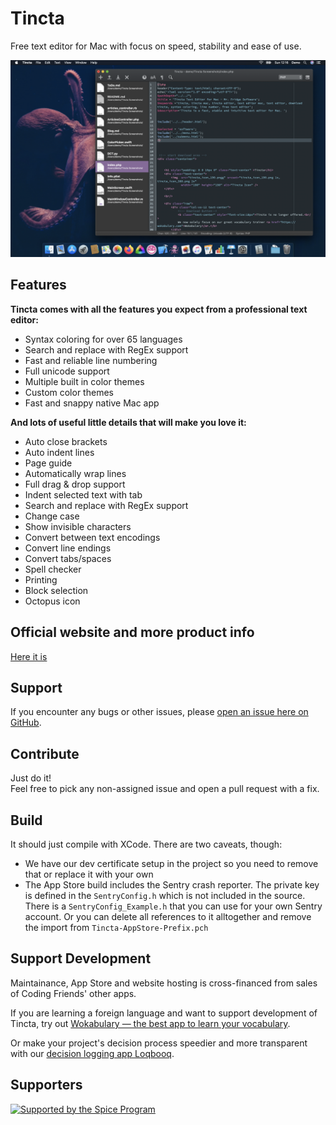# Tincta

Free text editor for Mac with focus on speed, stability and ease of use.

![Tincta screenshot](/website-images/Screenshot.png?raw=true)

## Features

**Tincta comes with all the features you expect from a professional text editor:**

- Syntax coloring for over 65 languages
- Search and replace with RegEx support
- Fast and reliable line numbering
- Full unicode support
- Multiple built in color themes
- Custom color themes
- Fast and snappy native Mac app

**And lots of useful little details that will make you love it:**

- Auto close brackets
- Auto indent lines
- Page guide
- Automatically wrap lines
- Full drag & drop support
- Indent selected text with tab
- Search and replace with RegEx support
- Change case
- Show invisible characters
- Convert between text encodings
- Convert line endings
- Convert tabs/spaces
- Spell checker
- Printing
- Block selection
- Octopus icon


## Official website and more product info

[Here it is](https://codingfriends.github.io/Tincta/)


## Support

If you encounter any bugs or other issues, please [open an issue here on GitHub](https://github.com/CodingFriends/Tincta/issues). 


## Contribute

Just do it!  
Feel free to pick any non-assigned issue and open a pull request with a fix.


## Build

It should just compile with XCode. There are two caveats, though:

* We have our dev certificate setup in the project so you need to remove that or replace it with your own
* The App Store build includes the Sentry crash reporter. The private key is defined in the `SentryConfig.h` which is not included in the source. There is a `SentryConfig_Example.h` that you can use for your own Sentry account. Or you can delete all references to it alltogether and remove the import from `Tincta-AppStore-Prefix.pch`


## Support Development
Maintainance, App Store and website hosting is cross-financed from sales of Coding Friends' other apps.

If you are learning a foreign language and want to support development of Tincta, try out [Wokabulary — the best app to learn your vocabulary](https://wokabulary.com).

Or make your project's decision process speedier and more transparent with our [decision logging app Loqbooq](https://loqbooq.app).
          


## Supporters

[![Supported by the Spice Program](https://github.com/futurice/spiceprogram/raw/gh-pages/assets/img/logo/chilicorn_with_text-180.png)](https://spiceprogram.org)
